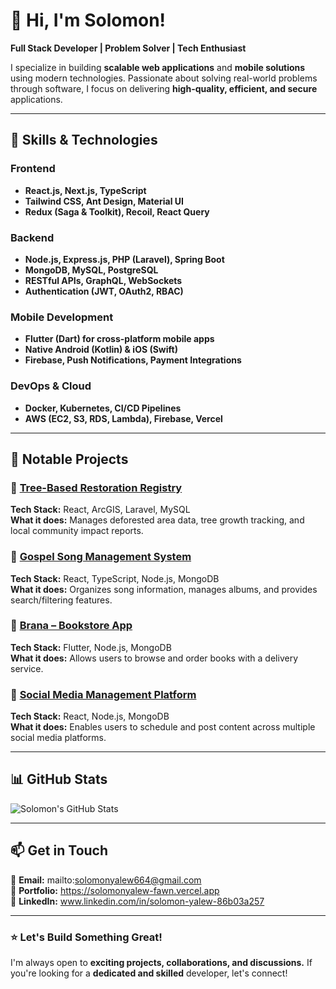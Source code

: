 # 👋 Hi, I'm Solomon!

**Full Stack Developer | Problem Solver | Tech Enthusiast**

I specialize in building **scalable web applications** and **mobile solutions** using modern technologies. Passionate about solving real-world problems through software, I focus on delivering **high-quality, efficient, and secure** applications.

---

## 🚀 Skills & Technologies  

### Frontend  
- **React.js, Next.js, TypeScript**  
- **Tailwind CSS, Ant Design, Material UI**  
- **Redux (Saga & Toolkit), Recoil, React Query**  

### Backend  
- **Node.js, Express.js, PHP (Laravel), Spring Boot**  
- **MongoDB, MySQL, PostgreSQL**  
- **RESTful APIs, GraphQL, WebSockets**  
- **Authentication (JWT, OAuth2, RBAC)**  

### Mobile Development  
- **Flutter (Dart) for cross-platform mobile apps**  
- **Native Android (Kotlin) & iOS (Swift)**  
- **Firebase, Push Notifications, Payment Integrations**  

### DevOps & Cloud  
- **Docker, Kubernetes, CI/CD Pipelines**  
- **AWS (EC2, S3, RDS, Lambda), Firebase, Vercel**  

---

## 📌 Notable Projects  

### 🌱 [Tree-Based Restoration Registry](#)  
**Tech Stack:** React, ArcGIS, Laravel, MySQL  
**What it does:** Manages deforested area data, tree growth tracking, and local community impact reports.  

### 🎵 [Gospel Song Management System](#)  
**Tech Stack:** React, TypeScript, Node.js, MongoDB  
**What it does:** Organizes song information, manages albums, and provides search/filtering features.  

### 📖 [Brana – Bookstore App](#)  
**Tech Stack:** Flutter, Node.js, MongoDB  
**What it does:** Allows users to browse and order books with a delivery service.  

### 📢 [Social Media Management Platform](#)  
**Tech Stack:** React, Node.js, MongoDB  
**What it does:** Enables users to schedule and post content across multiple social media platforms.  

---

## 📊 GitHub Stats  
![Solomon's GitHub Stats](https://github-readme-stats.vercel.app/api?username=solomon-winner&show_icons=true&theme=radical)

---

## 📫 Get in Touch  

📧 **Email:** mailto:solomonyalew664@gmail.com  
🔗 **Portfolio:** https://solomonyalew-fawn.vercel.app  
💼 **LinkedIn:** www.linkedin.com/in/solomon-yalew-86b03a257 

---

### ⭐ Let's Build Something Great!  
I'm always open to **exciting projects, collaborations, and discussions.** If you're looking for a **dedicated and skilled** developer, let's connect!
